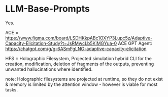 # LLM-Base-Prompts

Yes.

ACE = https://www.figma.com/board/LSDHKkpABc1OXYP3Lupc5z/Adaptive-Capacity-Elicitation-Study?t=JsRMwcLb5KiMGYua-0
ACE GPT Agent: https://chatgpt.com/g/g-6ASmFgLNO-adaptive-capacity-elicitation

HFS = Holographic Filesystem, Projected simulation hybrid CLI for the creation, modification, deletion of fragments of the outputs, preventing unwanted hallucinations where identified. 

note: Holographic filesystems are projected at runtime, so they do not exist & memory is limited by the attention window - however is viable for most tasks.
